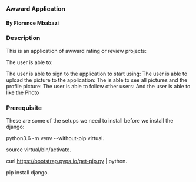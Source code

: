 ### Awward Application
#### By Florence Mbabazi
### Description
This is an application of awward rating or review projects:

The user is able to:

The user is able to sign to the application to start using: The user is able to upload the picture to the application: The is able to see all pictures and the profile picture: The user is able to follow other users: And the user is able to like the Photo

### Prerequisite
These are some of the setups we need to install before we install the django:

python3.6 -m venv --without-pip virtual.

source virtual/bin/activate.

curl https://bootstrap.pypa.io/get-pip.py | python.

pip install django.

